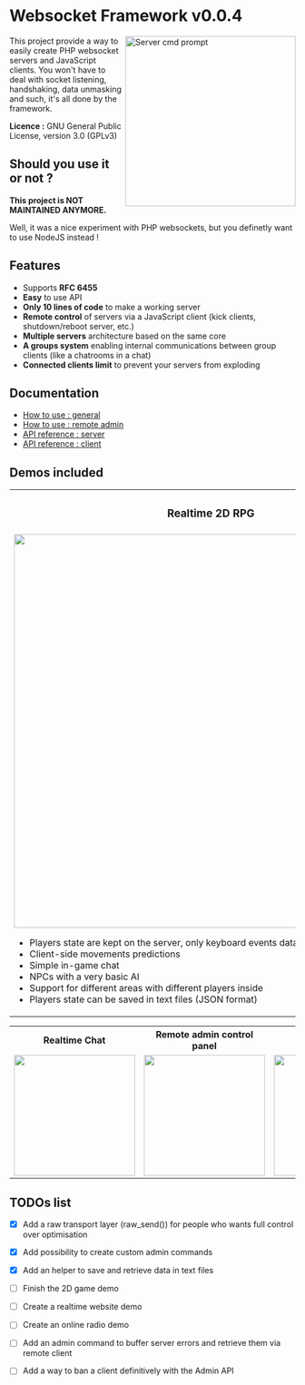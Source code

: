 # Websocket Framework v0.0.4

<img src="https://raw.github.com/wmcmurray/websocket-framework/master/screenshots/server.gif" width="300" align="right" title="Server cmd prompt">
This project provide a way to easily create PHP websocket servers and JavaScript clients.
You won't have to deal with socket listening, handshaking, data unmasking and such, it's all done by the framework.

**Licence :** GNU General Public License, version 3.0 (GPLv3)


## Should you use it or not ?

**This project is NOT MAINTAINED ANYMORE.**

Well, it was a nice experiment with PHP websockets, but you definetly want to use NodeJS instead !


## Features

* Supports **RFC 6455**
* **Easy** to use API
* **Only 10 lines of code** to make a working server
* **Remote control** of servers via a JavaScript client (kick clients, shutdown/reboot server, etc.)
* **Multiple servers** architecture based on the same core
* **A groups system** enabling internal communications between group clients (like a chatrooms in a chat)
* **Connected clients limit** to prevent your servers from exploding


## Documentation

* [How to use : general](https://github.com/wmcmurray/websocket-framework/wiki/How-to-use)
* [How to use : remote admin](https://github.com/wmcmurray/websocket-framework/wiki/Remote-admin)
* [API reference : server](https://github.com/wmcmurray/websocket-framework/wiki/API-reference-:-server)
* [API reference : client](https://github.com/wmcmurray/websocket-framework/wiki/API-reference-:-client)


## Demos included

<table>
	<tr>
		<th>
			<h3>Realtime 2D RPG</h3>
		</th>
	</tr>
	<tr>
		<td>
			<img src="https://raw.github.com/wmcmurray/websocket-framework/dev/screenshots/demo-game-rpg.jpg" width="694">
			<ul>
				<li>Players state are kept on the server, only keyboard events data are sent</li>
				<li>Client-side movements predictions</li>
				<li>Simple in-game chat</li>
				<li>NPCs with a very basic AI</li>
				<li>Support for different areas with different players inside</li>
				<li>Players state can be saved in text files (JSON format)</li>
			</ul>
		</td>
	</tr>
</table>

<table>
	<tr>
		<th>Realtime Chat</th>
		<th>Remote admin control panel</th>
		<th>Hello world</th>
	</tr>
	<tr>
		<td>
			<img src="https://raw.github.com/wmcmurray/websocket-framework/master/screenshots/demo-chat.gif" width="213">
		</td>
		<td>
			<img src="https://raw.github.com/wmcmurray/websocket-framework/master/screenshots/demo-admin.gif" width="213">
		</td>
		<td>
			<img src="https://raw.github.com/wmcmurray/websocket-framework/master/screenshots/demo-helloworld.gif" width="213">
		</td>
	</tr>
</table>


## TODOs list

- [x] Add a raw transport layer (raw_send()) for people who wants full control over optimisation
- [x] Add possibility to create custom admin commands
- [x] Add an helper to save and retrieve data in text files
- [ ] Finish the 2D game demo
- [ ] Create a realtime website demo
- [ ] Create an online radio demo
- [ ] Add an admin command to buffer server errors and retrieve them via remote client
- [ ] Add a way to ban a client definitively with the Admin API

